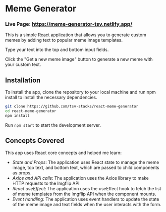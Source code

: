 # Meme Generator

### Live Page: https://meme-generator-tsv.netlify.app/

This is a simple React application that allows you to generate custom memes by adding text to popular meme image templates.

Type your text into the top and bottom input fields.

Click the "Get a new meme image" button to generate a new meme with your custom text.

## Installation

To install the app, clone the repository to your local machine and run npm install to install the necessary dependencies.

```bash
git clone https://github.com/tsv-stacks/react-meme-generator
cd react-meme-generator
npm install
```

Run `npm start` to start the development server.

## Concepts Covered

This app uses React core concepts and helped me learn:

- _State and Props_: The application uses React state to manage the meme image, top text, and bottom text, which are passed to child components as props.
- _Axios and API calls_: The application uses the Axios library to make HTTP requests to the Imgflip API
- _React useEffect_: The application uses the useEffect hook to fetch the list of meme templates from the Imgflip API when the component mounts.
- _Event handling_: The application uses event handlers to update the state of the meme image and text fields when the user interacts with the form.
